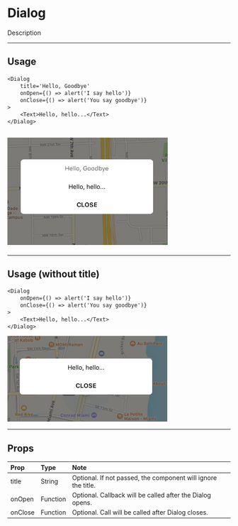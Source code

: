 # Dialog

Description

---

## Usage

```
<Dialog
    title='Hello, Goodbye'
    onOpen={() => alert('I say hello')}
    onClose={() => alert('You say goodbye')}
>
    <Text>Hello, hello...</Text>
</Dialog>
```

## ![](/assets/import.png)

---

## Usage \(without title\)

```
<Dialog
    onOpen={() => alert('I say hello')}
    onClose={() => alert('You say goodbye')}
>
    <Text>Hello, hello...</Text>
</Dialog>
```

![](/assets/import2.png)

---

## Props

| Prop | Type | Note |
| :--- | :--- | :--- |
| title | String | Optional. If not passed, the component will ignore the title. |
| onOpen | Function | Optional. Callback will be called after the Dialog opens. |
| onClose | Function | Optional. Call will be called after Dialog closes. |



